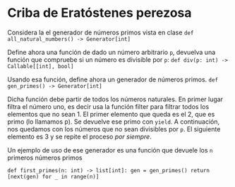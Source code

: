 # Criba de Eratóstenes perezosa

Considera la el generador de números primos vista en clase
`def all_natural_numbers() -> Generator[int]`

Define ahora una función de dado un número arbitrario `p`, devuelva
una función que compruebe si un número es divisible por `p`:
`def div(p: int) -> Callable[[int], bool]`

Usando esa función, define ahora un generador de números primos.
`def gen_primes() -> Generator[int]`

Dicha función debe partir de todos los números naturales. En primer
lugar filtra el número uno, es decir usa la función filter para
filtrar todos los elementos que no sean 1. El primer elemento que
queda es el 2, que es primo (lo llamamos p).
Se devuelve ese primo con `yield`. A continuación,
nos quedamos con los números que no sean divisibles por `p`.
El siguiente elemento es 3 y se repite el proceso *por siempre*.

Un ejemplo de uso de ese generador es una función que devuele los `n`
primeros números primos

`
def first_primes(n: int) -> list[int]:
    gen = gen_primes()
    return [next(gen) for _ in range(n)]
`
